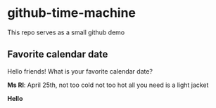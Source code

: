 # github-time-machine
This repo serves as a small github demo

## Favorite calendar date
Hello friends! What is your favorite calendar date?

**Ms RI**: April 25th, not too cold not too hot all you need is a light jacket

**Hello**
